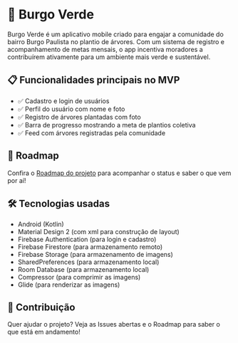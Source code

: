 # 🌱 Burgo Verde

Burgo Verde é um aplicativo mobile criado para engajar a comunidade do bairro Burgo Paulista no plantio de árvores. Com um sistema de registro e acompanhamento de metas mensais, o app incentiva moradores a contribuírem ativamente para um ambiente mais verde e sustentável.

## 📋 Funcionalidades principais no MVP
- ✅ Cadastro e login de usuários
- ✅ Perfil do usuário com nome e foto
- ✅ Registro de árvores plantadas com foto
- ✅ Barra de progresso mostrando a meta de plantios coletiva
- ✅ Feed com árvores registradas pela comunidade

## 📅 Roadmap
Confira o [Roadmap do projeto](./ROADMAP.md) para acompanhar o status e saber o que vem por aí!

## 🛠️ Tecnologias usadas
- Android (Kotlin)
- Material Design 2 (com xml para construção de layout)
- Firebase Authentication (para login e cadastro)
- Firebase Firestore (para armazenamento remoto)
- Firebase Storage (para armazenamento de imagens)
- SharedPreferences (para armazenamento local)
- Room Database (para armazenamento local)
- Compressor (para comprimir as imagens)
- Glide (para renderizar as imagens)

## 🚀 Contribuição
Quer ajudar o projeto? Veja as Issues abertas e o Roadmap para saber o que está em andamento!